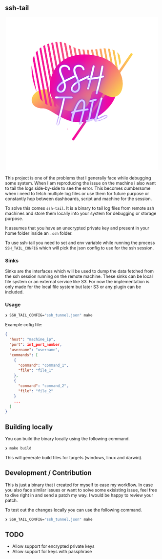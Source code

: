 ## ssh-tail

<p align="center">
  <img src="./assets/logo.png">
</p>

This project is one of the problems that I generally face while debugging some
system. When I am reproducing the issue on the machine i also want to tail the
logs side-by-side to see the error. This becomes cumbersome when i need to fetch
multiple log files or use them for future purpose or constantly hop between
dashboards, script and machine for the session.

To solve this comes `ssh-tail`. It is a
binary to tail log files from remote ssh machines and store them locally
into your system for debugging or storage purpose.

It assumes that you have an unecrypted private key and present in your home
folder inside an `.ssh` folder.

To use ssh-tail you need to set and env variable while running the process
`SSH_TAIL_CONFIG` which will pick the json config to use for the ssh session.

### Sinks
Sinks are the interfaces which will be used to dump the data fetched from the
ssh session running on the remote machine. These sinks can be local file system
or an external service like S3. For now the implementation is only made for the
local file system but later S3 or any plugin can be included.

### Usage
```sh
❯ SSH_TAIL_CONFIG="ssh_tunnel.json" make
```

Example cofig file:

```json
{
  "host": "machine_ip",
  "port": int_port_number,
  "username": "username",
  "commands": [
    {
      "command": "command_1",
      "file": "file_1"
    },
    {
      "command": "command_2",
      "file": "file_2"
    }
    ...
  ]
}
```

## Building locally
You can build the binary locally using the following command.

```sh
❯ make build
```

This will generate build files for targets (windows, linux and darwin).

## Development / Contribution

This is just a binary that i created for myself to ease my workflow. In case you
also face similar issues or want to solve some exisisting issue, feel free to
dive right in and send a patch my way. I would be happy to review your patch.

To test out the changes locally you can use the following command.

```sh
❯ SSH_TAIL_CONFIG="ssh_tunnel.json" make
```

## TODO
* Allow support for encrypted private keys
* Allow support for keys with passphrase
